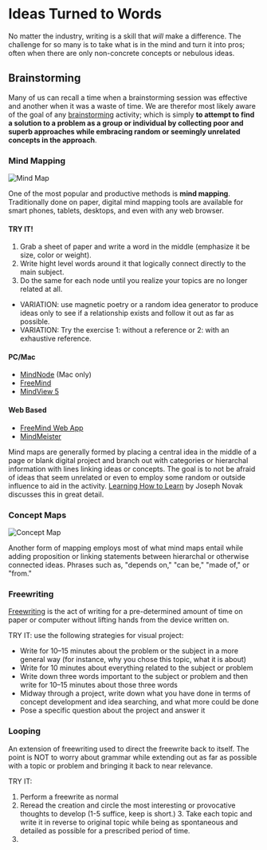 # Ideas Turned to Words

No matter the industry, writing is a skill that _will_ make a difference. The challenge for so many is to take what is in the mind and turn it into pros; often when there are only non-concrete concepts or nebulous ideas. 

## Brainstorming
Many of us can recall a time when a brainstorming session was effective and another when it was a waste of time. We are therefor most likely aware of the goal of any [brainstorming](http://en.wikipedia.org/wiki/Brainstorming) activity; which is simply __to attempt to find a solution to a problem as a group or individual by collecting poor and superb approaches while embracing random or seemingly unrelated concepts in the approach__. 

### Mind Mapping
![Mind Map](http://upload.wikimedia.org/wikipedia/commons/thumb/7/7f/Guru_Mindmap.jpg/250px-Guru_Mindmap.jpg)

One of the most popular and productive methods is __mind mapping__. Traditionally done on paper, digital mind mapping tools are available for smart phones, tablets, desktops, and even with any web browser. 

#### TRY IT!
1. Grab a sheet of paper and write a word in the middle (emphasize it be size, color or weight).
2. Write hight level words around it that logically connect directly to the main subject.
3. Do the same for each node until you realize your topics are no longer related at all. 
- VARIATION: use magnetic poetry or a random idea generator to produce ideas only to see if a relationship exists and follow it out as far as possible.
- VARIATION: Try the exercise 1: without a reference or 2: with an exhaustive reference.

#### PC/Mac
- [MindNode](https://mindnode.com) (Mac only)
- [FreeMind](http://freemind.sourceforge.net/wiki/index.php/Download)
- [MindView 5](http://www.matchware.com/mv3be_landing.php?gclid=CLWK0Mepyr0CFdKGfgod-lwADA)

#### Web Based
- [FreeMind Web App](http://freemind.sourceforge.net/wiki/index.php/Main_Page)
- [MindMeister](http://www.mindmeister.com/)

Mind maps are generally formed by placing a central idea in the middle of a page or blank digital project and branch out with categories or hierarchal information with lines linking ideas or concepts. The goal is to not be afraid of ideas that seem unrelated or even to employ some random or outside influence to aid in the activity. [Learning How to Learn](http://www.cambridge.org/us/academic/subjects/psychology/developmental-psychology/learning-how-learn) by Joseph Novak discusses this in great detail. 

### Concept Maps
![Concept Map](http://upload.wikimedia.org/wikipedia/commons/thumb/3/3a/Conceptmap.gif/450px-Conceptmap.gif)

Another form of mapping employs most of what mind maps entail while adding proposition or linking statements between hierarchal or otherwise connected ideas. Phrases such as, "depends on," "can be," "made of," or "from." 

### Freewriting
[Freewriting](http://www.wikihow.com/Freewrite) is the act of writing for a pre-determined amount of time on paper or computer without lifting hands from the device written on. 

TRY IT: use the following strategies for visual project:
- Write for 10–15 minutes about the problem or the subject in a more general way (for instance, why you chose this topic, what it is about)
- Write for 10 minutes about everything related to the subject or problem
- Write down three words important to the subject or problem and then write for 10–15 minutes about those three words
- Midway through a project, write down what you have done in terms of concept development and idea searching, and what more could be done
- Pose a specific question about the project and answer it

### Looping
An extension of freewriting used to direct the freewrite back to itself. The point is NOT to worry about grammar while extending out as far as possible with a topic or problem and bringing it back to near relevance. 

TRY IT: 
1. Perform a freewrite as normal
2. Reread the creation and circle the most interesting or provocative thoughts to develop (1-5 suffice, keep is short.) 3. Take each topic and write it in reverse to original topic while being as spontaneous and detailed as possible for a prescribed period of time. 
3. 
